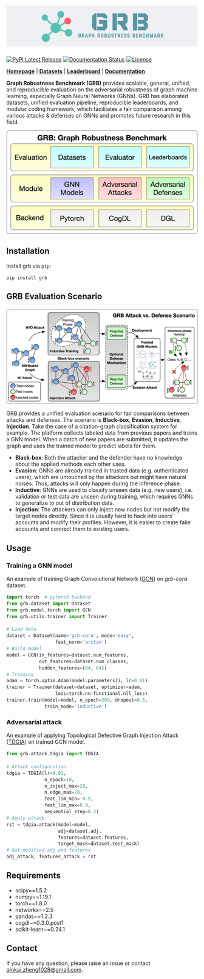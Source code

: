 ![GRB](./docs/source/_static/grb_logo.png)
===

[![PyPi Latest Release](https://badge.fury.io/py/grb.svg)](https://pypi.org/project/grb/)
[![Documentation Status](https://readthedocs.org/projects/grb/badge/?version=latest)](https://grb.readthedocs.io/en/latest/?badge=latest)
[![License](https://img.shields.io/github/license/THUDM/grb)](./LICENSE)

**[Homepage](https://cogdl.ai/grb/home)** | **[Datasets](https://cogdl.ai/grb/datasets)** | **[Leaderboard](https://cogdl.ai/grb/leaderboard/cora)** | **[Documentation](https://grb.readthedocs.io/en/latest)**

**Graph Robustness Benchmark (GRB)** provides scalable, general, unified, and reproducible evaluation on the adversarial robustness of graph machine learning, especially Graph Neural Networks (GNNs). GRB has elaborated datasets, unified evaluation pipeline, reproducible leaderboards, and modular coding framework, which facilitates a fair comparison among various attacks & defenses on GNNs and promotes future research in this field. 

![GRB](./docs/source/_static/grb_framework.png)

## Installation

Install grb via ``pip``:
```
pip install grb
```

## GRB Evaluation Scenario

![GRB](./docs/source/_static/grb_scenario.png)

GRB provides a unified evaluation scenario for fair comparisons between attacks and defenses. The scenario is **Black-box**, **Evasion**, **Inductive**, **Injection**. Take the case of a citation-graph classification system for example. The platform collects labeled data from previous papers and trains a GNN model. When a batch of new papers are submitted, it updates the graph and uses the trained model to predict labels for them. 

* **Black-box**: Both the attacker and the defender have no knowledge about the applied methods each other uses.
* **Evasion**: GNNs are already trained in trusted data (e.g. authenticated users), which are untouched by the attackers but might have natural noises. Thus, attacks will only happen during the inference phase. 
* **Inductive**: GNNs are used to classify unseen data (e.g. new users), i.e. validation or test data are unseen during training, which requires GNNs to generalize to out of distribution data.
* **Injection**: The attackers can only inject new nodes but not modify the target nodes directly. Since it is usually hard to hack into users' accounts and modify their profiles. However, it is easier to create fake accounts and connect them to existing users.

## Usage

### Training a GNN model

An example of training Graph Convolutional Network ([GCN](https://arxiv.org/abs/1609.02907)) on _grb-cora_ dataset. 

```python
import torch  # pytorch backend
from grb.dataset import Dataset
from grb.model.torch import GCN
from grb.utils.trainer import Trainer

# Load data
dataset = Dataset(name='grb-cora', mode='easy',
                  feat_norm='arctan')
# Build model
model = GCN(in_features=dataset.num_features,
            out_features=dataset.num_classes,
            hidden_features=[64, 64])
# Training
adam = torch.optim.Adam(model.parameters(), lr=0.01)
trainer = Trainer(dataset=dataset, optimizer=adam,
                  loss=torch.nn.functional.nll_loss)
trainer.train(model=model, n_epoch=200, dropout=0.5,
              train_mode='inductive')
```

### Adversarial attack

An example of applying Topological Defective Graph Injection Attack ([TDGIA](https://github.com/THUDM/tdgia)) on trained GCN model.

```python
from grb.attack.tdgia import TDGIA

# Attack configuration
tdgia = TDGIA(lr=0.01, 
              n_epoch=10,
              n_inject_max=20, 
              n_edge_max=20,
              feat_lim_min=-0.9, 
              feat_lim_max=0.9,
              sequential_step=0.2)
# Apply attack
rst = tdgia.attack(model=model,
                   adj=dataset.adj,
                   features=dataset.features,
                   target_mask=dataset.test_mask)
# Get modified adj and features
adj_attack, features_attack = rst
```

## Requirements

* scipy==1.5.2
* numpy==1.19.1
* torch==1.8.0
* networkx==2.5
* pandas~=1.2.3
* cogdl~=0.3.0.post1
* scikit-learn~=0.24.1

## Contact

If you have any question, please raise an issue or contact qinkai.zheng1028@gmail.com.
